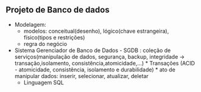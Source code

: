 ## Projeto de Banco de dados
* Modelagem:
   * modelos: conceitual(desenho), lógico(chave estrangeira), físico(tipos e restrições)
   * regra do negócio
* Sistema Gerenciador de Banco de Dados - SGDB : coleção de serviços(manipulação de dados, segurança, backup, integridade -> transação,isolamento, consistência,atomicidade,...)
        * Transações (ACID - atomicidade, consistência, isolamento e durabilidade)
            * ato de manipular dados: inserir, selecionar, atualizar, deletar  
  * Linguagem SQL 
